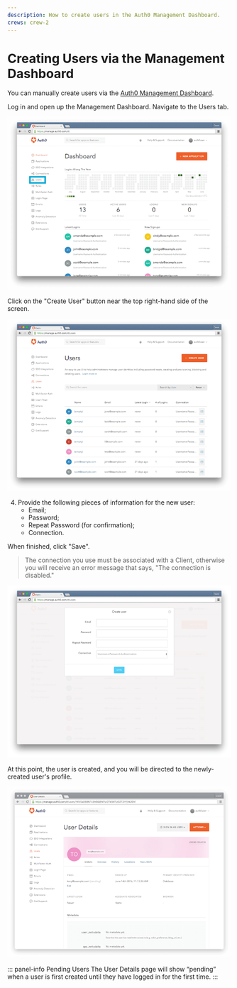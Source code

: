 ```yaml
---
description: How to create users in the Auth0 Management Dashboard.
crews: crew-2
---
```


# Creating Users via the Management Dashboard

You can manually create users via the [Auth0 Management Dashboard](${manage_url}).

Log in and open up the Management Dashboard. Navigate to the Users tab.

![](/media/articles/users/dashboard.png)

Click on the "Create User" button near the top right-hand side of the screen.

![](/media/articles/users/users-tab.png)

4. Provide the following pieces of information for the new user:
    * Email;
    * Password;
    * Repeat Password (for confirmation);
    * Connection.

  When finished, click "Save".

> The connection you use must be associated with a Client, otherwise you will receive an error message that says, "The connection is disabled."

![](/media/articles/users/create-user.png)

At this point, the user is created, and you will be directed to the newly-created user's profile.

![](/media/articles/users/user-profile.png)

::: panel-info Pending Users
The User Details page will show “pending” when a user is first created until they have logged in for the first time.
:::
